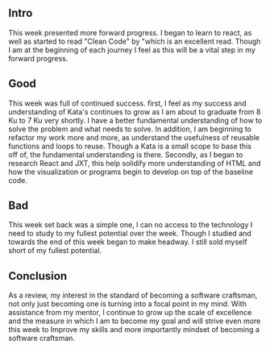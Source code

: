## Intro
This week presented more forward progress. I began to learn to react, as well as started to read "Clean Code" by "which is an excellent read. Though I am at the beginning of each journey I feel as this will be a vital step in my forward progress.
## Good
This week was full of continued success. first, I feel as my success and understanding of Kata's continues to grow as I am about to graduate from 8 Ku to 7 Ku very shortly. I have a better fundamental understanding of how to solve the problem and what needs to solve. In addition, I am beginning to refactor my work more and more, as understand the usefulness of reusable functions and loops to reuse. Though a Kata is a small scope to base this off of, the fundamental understanding is there. Secondly, as I began to research React and JXT, this help solidify more understanding of HTML and how the visualization or programs begin to develop on top of the baseline code. 
## Bad
This week set back was a simple one, I can no access to the technology I need to study to my fullest potential over the week. Though I studied and towards the end of this week began to make headway. I still sold myself short of my fullest potential.
## Conclusion
As a review, my interest in the standard of becoming a software craftsman, not only just becoming one is turning into a focal point in my mind. With assistance from my mentor, I continue to grow up the scale of excellence and the measure in which I am to become my goal and will strive even more this week to Improve my skills and more importantly mindset of becoming a software craftsman. 


